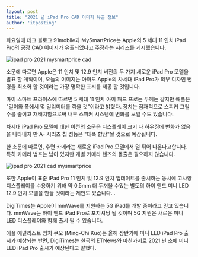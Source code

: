 ```yaml
---
layout: post
title: "2021 년 iPad Pro CAD 이미지 유출 정보"
author: 'itposting'
---
```



화요일에 테크 블로그 91mobile과 MySmartPrice는 Apple의 5 세대 11 인치 iPad Pro의 공장 CAD 이미지가 유출되었다고 주장하는 시리즈를 게시했습니다.

![ipad pro 2021 mysmartprice cad](https://images.macrumors.com/t/tc7inUZ4RUMWfRqpsTQWlbqVoyY=/2500x0/filters:no_upscale():quality(90)/article-new/2021/01/ipad-pro-2021-mysmartprice-cad.jpg)

소문에 따르면 Apple은 11 인치 및 12.9 인치 버전의 두 가지 새로운 iPad Pro 모델을 발표 할 계획이며, 오늘의 이미지는 아마도 Apple의 차세대 iPad Pro가 외부 디자인 변경을 최소화 할 것이라는 가장 명확한 표시를 제공 할 것입니다.

마이 스마트 프라이스에 따르면 5 세대 11 인치 아이 패드 프로는 두께는 같지만 애플은 "길이와 폭에서 몇 밀리미터를 깎을 것"이라고 밝혔다.
 장치는 잠재적으로 스피커 그릴 수를 줄이고 재배치함으로써 내부 스피커 시스템에 변화를 보일 수도 있습니다.

차세대 iPad Pro 모델에 대한 이전의 소문은 디스플레이 크기 나 하우징에 변화가 없음을 나타내지 만 A- 시리즈 칩 성능은 "대폭 향상"될 것으로 예상됩니다.

한 소문에 따르면, 후면 카메라는 새로운 iPad Pro 모델에서 덜 튀어 나온다고합니다.
 특히 카메라 범프는 남아 있지만 개별 카메라 렌즈의 돌출은 필요하지 않습니다.

![ipad pro 2021 cad mysmartprice](https://images.macrumors.com/t/nYaTUcICrxF82v31zC2LZqUYLD0=/2500x0/filters:no_upscale():quality(90)/article-new/2021/01/ipad-pro-2021-cad-mysmartprice.jpg)

또한 Apple이 표준 ‌iPad Pro‌ 11 인치 및 12.9 인치 업데이트를 출시하는 동시에 고사양 디스플레이를 수용하기 위해 약 0.5mm 더 두꺼울 수있는 별도의 하이 엔드 미니 LED 12.9 인치 모델을 만들 것이라는 제안도 있습니다.
 .

DigiTimes는 Apple이 mmWave를 지원하는 5G iPad를 개발 중이라고 믿고 있습니다. mmWave는 하이 엔드 iPad Pro로 포지셔닝 될 것이며 5G 지원은 새로운 미니 LED 디스플레이와 함께 출시 될 수 있습니다.

애플 애널리스트 밍치 쿠오 (Ming-Chi Kuo)는 올해 상반기에 미니 LED ‌iPad Pro‌ 출시가 예상되는 반면, DigiTimes는 한국의 ETNews와 마찬가지로 2021 년 초에 미니 LED ‌iPad Pro‌ 출시가 예상된다고 말했다.